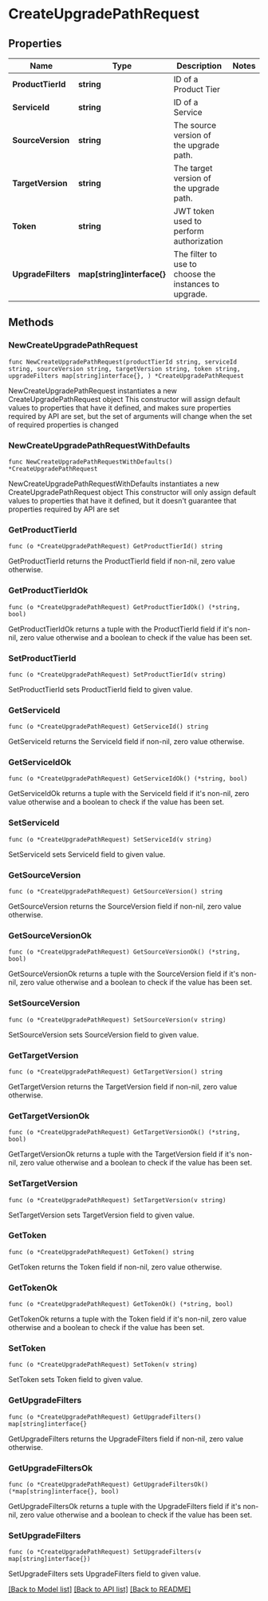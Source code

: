 # CreateUpgradePathRequest

## Properties

Name | Type | Description | Notes
------------ | ------------- | ------------- | -------------
**ProductTierId** | **string** | ID of a Product Tier | 
**ServiceId** | **string** | ID of a Service | 
**SourceVersion** | **string** | The source version of the upgrade path. | 
**TargetVersion** | **string** | The target version of the upgrade path. | 
**Token** | **string** | JWT token used to perform authorization | 
**UpgradeFilters** | **map[string]interface{}** | The filter to use to choose the instances to upgrade. | 

## Methods

### NewCreateUpgradePathRequest

`func NewCreateUpgradePathRequest(productTierId string, serviceId string, sourceVersion string, targetVersion string, token string, upgradeFilters map[string]interface{}, ) *CreateUpgradePathRequest`

NewCreateUpgradePathRequest instantiates a new CreateUpgradePathRequest object
This constructor will assign default values to properties that have it defined,
and makes sure properties required by API are set, but the set of arguments
will change when the set of required properties is changed

### NewCreateUpgradePathRequestWithDefaults

`func NewCreateUpgradePathRequestWithDefaults() *CreateUpgradePathRequest`

NewCreateUpgradePathRequestWithDefaults instantiates a new CreateUpgradePathRequest object
This constructor will only assign default values to properties that have it defined,
but it doesn't guarantee that properties required by API are set

### GetProductTierId

`func (o *CreateUpgradePathRequest) GetProductTierId() string`

GetProductTierId returns the ProductTierId field if non-nil, zero value otherwise.

### GetProductTierIdOk

`func (o *CreateUpgradePathRequest) GetProductTierIdOk() (*string, bool)`

GetProductTierIdOk returns a tuple with the ProductTierId field if it's non-nil, zero value otherwise
and a boolean to check if the value has been set.

### SetProductTierId

`func (o *CreateUpgradePathRequest) SetProductTierId(v string)`

SetProductTierId sets ProductTierId field to given value.


### GetServiceId

`func (o *CreateUpgradePathRequest) GetServiceId() string`

GetServiceId returns the ServiceId field if non-nil, zero value otherwise.

### GetServiceIdOk

`func (o *CreateUpgradePathRequest) GetServiceIdOk() (*string, bool)`

GetServiceIdOk returns a tuple with the ServiceId field if it's non-nil, zero value otherwise
and a boolean to check if the value has been set.

### SetServiceId

`func (o *CreateUpgradePathRequest) SetServiceId(v string)`

SetServiceId sets ServiceId field to given value.


### GetSourceVersion

`func (o *CreateUpgradePathRequest) GetSourceVersion() string`

GetSourceVersion returns the SourceVersion field if non-nil, zero value otherwise.

### GetSourceVersionOk

`func (o *CreateUpgradePathRequest) GetSourceVersionOk() (*string, bool)`

GetSourceVersionOk returns a tuple with the SourceVersion field if it's non-nil, zero value otherwise
and a boolean to check if the value has been set.

### SetSourceVersion

`func (o *CreateUpgradePathRequest) SetSourceVersion(v string)`

SetSourceVersion sets SourceVersion field to given value.


### GetTargetVersion

`func (o *CreateUpgradePathRequest) GetTargetVersion() string`

GetTargetVersion returns the TargetVersion field if non-nil, zero value otherwise.

### GetTargetVersionOk

`func (o *CreateUpgradePathRequest) GetTargetVersionOk() (*string, bool)`

GetTargetVersionOk returns a tuple with the TargetVersion field if it's non-nil, zero value otherwise
and a boolean to check if the value has been set.

### SetTargetVersion

`func (o *CreateUpgradePathRequest) SetTargetVersion(v string)`

SetTargetVersion sets TargetVersion field to given value.


### GetToken

`func (o *CreateUpgradePathRequest) GetToken() string`

GetToken returns the Token field if non-nil, zero value otherwise.

### GetTokenOk

`func (o *CreateUpgradePathRequest) GetTokenOk() (*string, bool)`

GetTokenOk returns a tuple with the Token field if it's non-nil, zero value otherwise
and a boolean to check if the value has been set.

### SetToken

`func (o *CreateUpgradePathRequest) SetToken(v string)`

SetToken sets Token field to given value.


### GetUpgradeFilters

`func (o *CreateUpgradePathRequest) GetUpgradeFilters() map[string]interface{}`

GetUpgradeFilters returns the UpgradeFilters field if non-nil, zero value otherwise.

### GetUpgradeFiltersOk

`func (o *CreateUpgradePathRequest) GetUpgradeFiltersOk() (*map[string]interface{}, bool)`

GetUpgradeFiltersOk returns a tuple with the UpgradeFilters field if it's non-nil, zero value otherwise
and a boolean to check if the value has been set.

### SetUpgradeFilters

`func (o *CreateUpgradePathRequest) SetUpgradeFilters(v map[string]interface{})`

SetUpgradeFilters sets UpgradeFilters field to given value.



[[Back to Model list]](../README.md#documentation-for-models) [[Back to API list]](../README.md#documentation-for-api-endpoints) [[Back to README]](../README.md)


